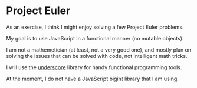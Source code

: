 Project Euler
=====

As an exercise, I think I might enjoy solving a few Project Euler problems.

My goal is to use JavaScript in a functional manner (no mutable objects).

I am not a mathemetician (at least, not a very good one), and mostly plan on solving the issues that can be solved with code, not intelligent math tricks.

I will use the [underscore](http://documentcloud.github.com/underscore/) library for handy functional programming tools.

At the moment, I do not have a JavaScript bigint library that I am using.
